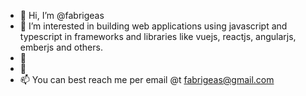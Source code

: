 - 👋 Hi, I’m @fabrigeas
- 👀 I’m interested in building web applications using javascript and typescript in frameworks and libraries like vuejs, reactjs, angularjs, emberjs and others.
- 🌱 
- 💞️ 
- 📫 You can best reach me per email @t fabrigeas@gmail.com

<!---
fabrigeas/fabrigeas is a ✨ special ✨ repository because its `README.md` (this file) appears on your GitHub profile.
You can click the Preview link to take a look at your changes.
--->
